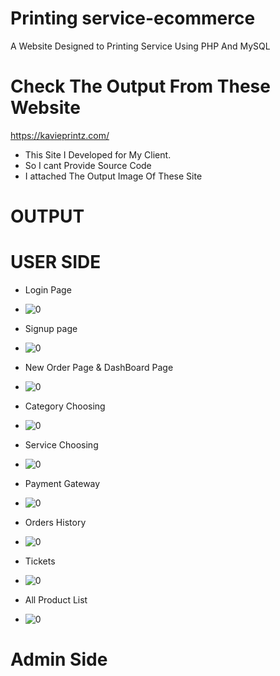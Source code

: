 # Printing service-ecommerce
A Website Designed to Printing Service Using PHP And MySQL

# Check The Output From These Website
https://kavieprintz.com/
  * This Site I Developed for My Client.
  * So I cant Provide Source Code
  * I attached The Output Image Of These Site
# OUTPUT
# USER SIDE
 * Login Page
 * ![0](https://github.com/cyberkutty/Printingservice-ecommerce/assets/125067616/76371f06-e89f-43d7-b369-a1f4652ff064)

 * Signup page
 * ![0](https://github.com/cyberkutty/Printingservice-ecommerce/assets/125067616/72b6a91c-a858-4c08-91aa-c6932ed30eef)

* New Order Page & DashBoard Page
* ![0](https://github.com/cyberkutty/Printingservice-ecommerce/assets/125067616/c0f3df14-03c9-48ae-bb3d-16012c3891df)

* Category Choosing
* ![0](https://github.com/cyberkutty/Printingservice-ecommerce/assets/125067616/02815911-922d-4ce4-aeee-965ca322134a)

* Service Choosing
* ![0](https://github.com/cyberkutty/Printingservice-ecommerce/assets/125067616/d6506fa4-1146-4b05-a0aa-bbbe45a9934b)

* Payment Gateway
* ![0](https://github.com/cyberkutty/Printingservice-ecommerce/assets/125067616/dea8a107-65da-49bd-8348-eca31617052f)

* Orders History
* ![0](https://github.com/cyberkutty/Printingservice-ecommerce/assets/125067616/ee92ee00-b0a1-4c03-a4b3-6a5fb3ddd67c)

* Tickets
* ![0](https://github.com/cyberkutty/Printingservice-ecommerce/assets/125067616/0c94492a-d961-4c1b-8876-4df84e5b3a5a)

* All Product List
* ![0](https://github.com/cyberkutty/Printingservice-ecommerce/assets/125067616/a527a934-811a-4864-bd23-46c53d2c4b93)

# Admin Side
